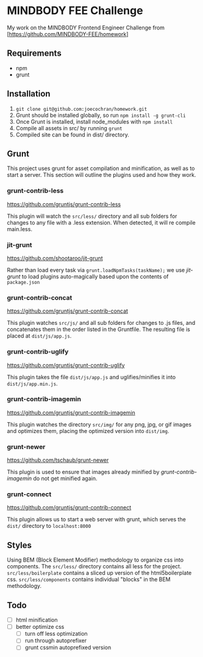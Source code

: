 # MINDBODY FEE Challenge
My work on the MINDBODY Frontend Engineer Challenge from [https://github.com/MINDBODY-FEE/homework]

## Requirements
- npm
- grunt

## Installation
1. `git clone git@github.com:joecochran/homework.git`
2. Grunt should be installed globally, so run `npm install -g grunt-cli`
3. Once Grunt is installed, install node_modules with `npm install`
4. Compile all assets in src/ by running `grunt`
5. Compiled site can be found in dist/ directory.

## Grunt
This project uses grunt for asset compilation and minification, as well as to
start a server. This section will outline the plugins used and how they work.

### grunt-contrib-less
https://github.com/gruntjs/grunt-contrib-less

This plugin will watch the `src/less/` directory and all sub folders for
changes to any file with a .less extension. When detected, it will re compile
main.less.

### jit-grunt
https://github.com/shootaroo/jit-grunt

Rather than load every task via `grunt.loadNpmTasks(taskName);` we use
*jit-grunt* to load plugins auto-magically based upon the contents of
`package.json` 

### grunt-contrib-concat
https://github.com/gruntjs/grunt-contrib-concat

This plugin watches `src/js/` and all sub folders for changes to .js files, and
concatenates them in the order listed in the Gruntfile. The resulting file is
placed at `dist/js/app.js`.

### grunt-contrib-uglify
https://github.com/gruntjs/grunt-contrib-uglify

This plugin takes the file `dist/js/app.js` and uglifies/minifies it into
`dist/js/app.min.js`.

### grunt-contrib-imagemin
https://github.com/gruntjs/grunt-contrib-imagemin

This plugin watches the directory `src/img/` for any png, jpg, or gif images
and optimizes them, placing the optimized version into `dist/img`.

### grunt-newer
https://github.com/tschaub/grunt-newer

This plugin is used to ensure that images already minified by
*grunt-contrib-imagemin* do not get minified again.

### grunt-connect
https://github.com/gruntjs/grunt-contrib-connect

This plugin allows us to start a web server with grunt, which serves the `dist/`
directory to `localhost:8000`


## Styles
Using BEM (Block Element Modifier) methodology to organize css into components.
The `src/less/` directory contains all less for the project. `src/less/boilerplate` contains a sliced up version of the html5boilerplate css. `src/less/components` contains individual "blocks" in the BEM methodology.

## Todo
- [ ] html minification
- [ ] better optimize css
  - [ ] turn off less optimization
  - [ ] run through autoprefixer
  - [ ] grunt cssmin autoprefixed version
